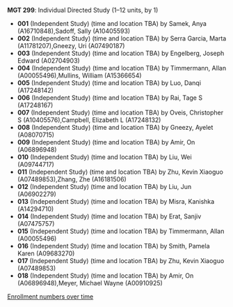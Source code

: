 **MGT 299**: Individual Directed Study (1–12 units, by 1)

- **001** (Independent Study) (time and location TBA) by Samek, Anya (A16710848),Sadoff, Sally (A10405593)
- **002** (Independent Study) (time and location TBA) by Serra Garcia, Marta (A11781207),Gneezy, Uri (A07490187)
- **003** (Independent Study) (time and location TBA) by Engelberg, Joseph Edward (A02704903)
- **004** (Independent Study) (time and location TBA) by Timmermann, Allan (A00055496),Mullins, William (A15366654)
- **005** (Independent Study) (time and location TBA) by Luo, Danqi (A17248142)
- **006** (Independent Study) (time and location TBA) by Rai, Tage S (A17248167)
- **007** (Independent Study) (time and location TBA) by Oveis, Christopher S (A10405576),Campbell, Elizabeth L (A17248132)
- **008** (Independent Study) (time and location TBA) by Gneezy, Ayelet (A08070715)
- **009** (Independent Study) (time and location TBA) by Amir, On (A06896948)
- **010** (Independent Study) (time and location TBA) by Liu, Wei (A09744717)
- **011** (Independent Study) (time and location TBA) by Zhu, Kevin Xiaoguo (A07489853),Zhang, Zhe (A16181506)
- **012** (Independent Study) (time and location TBA) by Liu, Jun (A06902279)
- **013** (Independent Study) (time and location TBA) by Misra, Kanishka (A14294710)
- **014** (Independent Study) (time and location TBA) by Erat, Sanjiv (A07475757)
- **015** (Independent Study) (time and location TBA) by Timmermann, Allan (A00055496)
- **016** (Independent Study) (time and location TBA) by Smith, Pamela Karen (A09683270)
- **017** (Independent Study) (time and location TBA) by Zhu, Kevin Xiaoguo (A07489853)
- **018** (Independent Study) (time and location TBA) by Amir, On (A06896948),Meyer, Michael Wayne (A00910925)

[Enrollment numbers over time](./MGT299.tsv)
